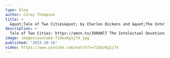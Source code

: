 ```yaml
---
type: blog
author: Corey Thompson
title: >
  &quot;Tale of Two Cities&quot; by Charles Dickens and &quot;The Intellectual Devotional&quot; by Kidder and Oppenheim
description: >
  Tale of Two Cities: https://amzn.to/3DRANlT The Intelectual Devotional: https://amzn.to/3Rc13dJ.
image: images/youtube-f1dozKg1j74.jpg
published: "2022-10-16"
video: https://www.youtube.com/watch?v=f1dozKg1j74
---
```

